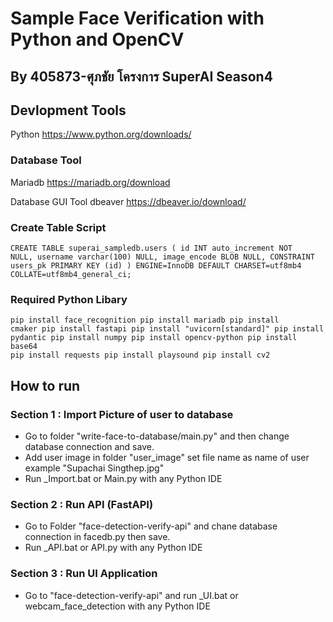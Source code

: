 # Sample Face Verification with Python and OpenCV

## By 405873-ศุภชัย โครงการ SuperAI Season4

## Devlopment Tools
Python
https://www.python.org/downloads/


### Database Tool

Mariadb 
https://mariadb.org/download

Database GUI Tool
dbeaver 
https://dbeaver.io/download/


### Create Table Script
<code>CREATE TABLE superai_sampledb.users (
	id INT auto_increment NOT NULL,
	username varchar(100) NULL,
	image_encode BLOB NULL,
	CONSTRAINT users_pk PRIMARY KEY (id)
)
ENGINE=InnoDB
DEFAULT CHARSET=utf8mb4
COLLATE=utf8mb4_general_ci;  </code> 

### Required Python Libary
<code>pip install face_recognition
pip install mariadb
pip install cmaker
pip install fastapi
pip install "uvicorn[standard]"
pip install pydantic
pip install numpy
pip install opencv-python
pip install base64
pip install requests
pip install playsound
pip install cv2
</code> 

## How to run 

### Section 1 : Import Picture of user to database
- Go to folder "write-face-to-database/main.py" and then change database connection and save.
- Add user image in folder "user_image" set file name as name of user example "Supachai Singthep.jpg"
- Run _Import.bat or Main.py with any  Python IDE

### Section 2 : Run API (FastAPI)
- Go to Folder "face-detection-verify-api" and chane database connection in facedb.py then save.
- Run _API.bat or API.py with any  Python IDE

### Section 3 : Run UI Application
- Go to "face-detection-verify-api" and run _UI.bat or webcam_face_detection with any Python IDE
